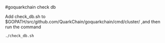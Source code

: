 #goquarkchain check db

Add check_db.sh to $GOPATH/src/github.com/QuarkChain/goquarkchain/cmd/cluster/
,and then run the command 

```
./check_db.sh
```
